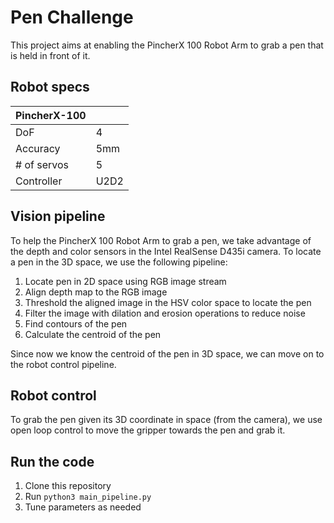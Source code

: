 # Pen Challenge
This project aims at enabling the PincherX 100 Robot Arm to grab a pen that is held in front of it. 

## Robot specs
|PincherX-100||
|----|----|
| DoF      | 4 |
| Accuracy | 5mm |
| # of servos | 5 |
| Controller | U2D2 |

## Vision pipeline
To help the PincherX 100 Robot Arm to grab a pen, we take advantage 
of the depth and color sensors in the Intel RealSense D435i camera. 
To locate a pen in the 3D space, we use the following pipeline:
1. Locate pen in 2D space using RGB image stream
2. Align depth map to the RGB image
3. Threshold the aligned image in the HSV color space to locate the pen
4. Filter the image with dilation and erosion operations to reduce noise
5. Find contours of the pen
6. Calculate the centroid of the pen   


Since now we know the centroid of the pen in 3D space, 
we can move on to the robot control pipeline. 

## Robot control
To grab the pen given its 3D coordinate in space (from the camera), 
we use open loop control to move the gripper towards the pen and grab it.

## Run the code
1. Clone this repository
2. Run `python3 main_pipeline.py`
3. Tune parameters as needed
